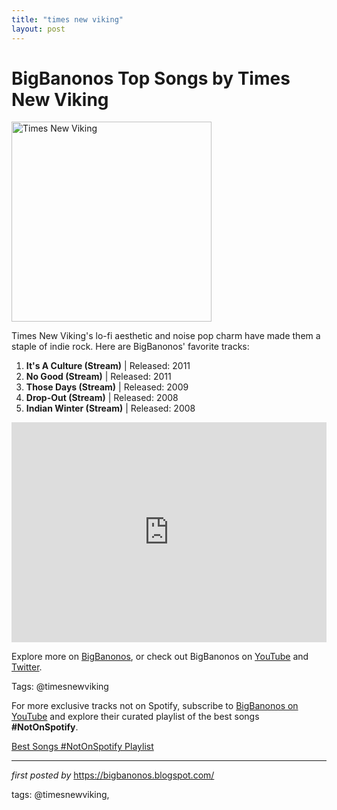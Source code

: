 ```yaml
---
title: "times new viking"
layout: post
---
```

<h1>BigBanonos Top Songs by Times New Viking</h1>
<div class="separator"> <a href="https://www.interviewmagazine.com/wp-content/uploads/2011/05/img-times-new-viking_101948931998.jpg" > <img alt="Times New Viking" border="0" width="320" data-original-height="480" data-original-width="640" src="https://www.interviewmagazine.com/wp-content/uploads/2011/05/img-times-new-viking_101948931998.jpg"/> </a>
</div>
<p>Times New Viking's lo-fi aesthetic and noise pop charm have made them a staple of indie rock. Here are BigBanonos' favorite tracks:</p> <ol> <li><strong>It's A Culture (Stream)</strong> | Released: 2011</li> <li><strong>No Good (Stream)</strong> | Released: 2011</li> <li><strong>Those Days (Stream)</strong> | Released: 2009</li> <li><strong>Drop-Out (Stream)</strong> | Released: 2008</li> <li><strong>Indian Winter (Stream)</strong> | Released: 2008</li>
</ol> <div> <iframe src="https://open.spotify.com/embed/playlist/2PW2IAwPF2YLGYmb6tQVrq?utm_source=generator" width="100%" height="352" frameborder="0" allowfullscreen="" allow="autoplay; clipboard-write; encrypted-media; fullscreen; picture-in-picture" loading="lazy"></iframe>
</div> <p>Explore more on <a href="https://bigbanonos.blogspot.com/">BigBanonos</a>, or check out BigBanonos on <a href="https://www.youtube.com/@BigBanonos">YouTube</a> and <a href="https://x.com/bigbanonos">Twitter</a>.</p> <p>Tags: @timesnewviking</p>


<!--Subscribe and Playlist Links-->
<div>
    <p>For more exclusive tracks not on Spotify, subscribe to <a href="https://www.youtube.com/@BigBanonos" target="_blank">BigBanonos on YouTube</a> and explore their curated playlist of the best songs <strong>#NotOnSpotify</strong>.</p>
    <p><a href="https://www.youtube.com/playlist?list=PLtuNtuTatqI0kFahUCbtbfenC_ET5O_tr" target="_blank">Best Songs #NotOnSpotify Playlist<br /></a></p></div>

<hr />

<p><em>first posted by</em> <a href="https://bigbanonos.blogspot.com/" rel="noopener" target="_new">https://bigbanonos.blogspot.com/</a></p>

<p>tags: @timesnewviking,</p>
